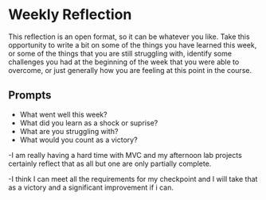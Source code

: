 # Weekly Reflection
This reflection is an open format, so it can be whatever you like. Take this opportunity to write a bit on some of the things you have learned this week, or some of the things that you are still struggling with, identify some challenges you had at the beginning of the week that you were able to overcome, or just generally how you are feeling at this point in the course.

## Prompts
- What went well this week?
- What did you learn as a shock or suprise?
- What are you struggling with?
- What would you count as a victory?

-I am really having a hard time with MVC and my afternoon lab projects certainly reflect that as all but one are only partially complete.

-I think I can meet all the requirements for my checkpoint and I will take that as a victory and a significant improvement if i can.
